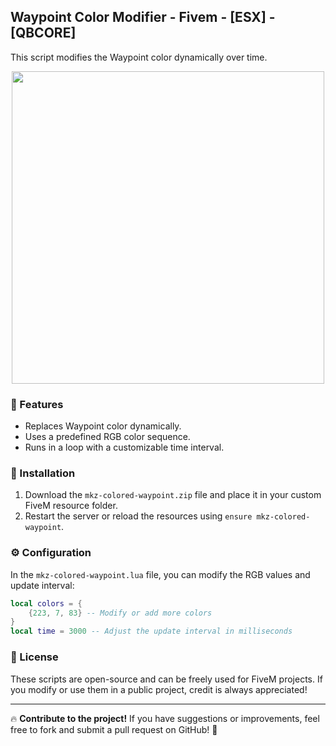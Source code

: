 ## Waypoint Color Modifier - Fivem - [ESX] - [QBCORE]

This script modifies the Waypoint color dynamically over time.

<div align='center'><img src='https://media.discordapp.net/attachments/1350043947996545048/1355387526432559114/Screenshot_2025-03-27_100519.png?ex=67e8be80&is=67e76d00&hm=f526d31540bbdb1a12bb71e3c983d354c82d49b5fe7812ef1aba05d8ef8a0637&=&format=webp&quality=lossless&width=650&height=698' width="500px"></div>

### 🚀 Features
- Replaces Waypoint color dynamically.
- Uses a predefined RGB color sequence.
- Runs in a loop with a customizable time interval.

### 📂 Installation
1. Download the `mkz-colored-waypoint.zip` file and place it in your custom FiveM resource folder.
2. Restart the server or reload the resources using `ensure mkz-colored-waypoint`.

### ⚙️ Configuration
In the `mkz-colored-waypoint.lua` file, you can modify the RGB values and update interval:

```lua
local colors = {
    {223, 7, 83} -- Modify or add more colors
}
local time = 3000 -- Adjust the update interval in milliseconds
```

### 📜 License
These scripts are open-source and can be freely used for FiveM projects. If you modify or use them in a public project, credit is always appreciated!

---

🔥 **Contribute to the project!** If you have suggestions or improvements, feel free to fork and submit a pull request on GitHub! 🚀

